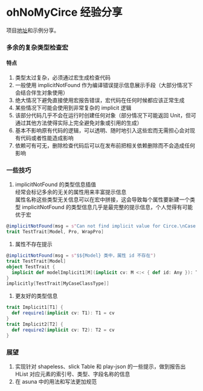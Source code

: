 ohNoMyCirce 经验分享
============================

项目[地址](https://github.com/djx314/ohNoMyCirce)和示例分享。

### 多余的复杂类型检查宏

#### 特点
1. 类型太过复杂，必须通过宏生成检查代码
1. 一般使用 implicitNotFound 作为编译错误提示信息展示手段（大部分情况下会结合伴生对象使用）
1. 绝大情况下避免直接使用宏报告错误，宏代码在任何时候都应该正常生成
1. 某些情况下可能会使用到非常复杂的 implicit 逻辑
1. 该部分代码几乎不会在运行时创建任何对象（部分情况下可能返回
Unit，但可通过其他方法使得实际上完全避免对象或引用的生成）
1. 基本不影响原有代码的逻辑，可以透明、随时地引入这些宏而无需担心会对现有代码或者性能造成影响
1. 依赖可有可无，删除检查代码后可以在发布前把相关依赖删除而不会造成任何影响

### 一些技巧
1. implicitNotFound 的类型信息插值  
经常会标记多余的无关的属性用来丰富提示信息  
属性名称这些类型无关信息可以在宏中拼接，这会导致每个属性要新建一个类型
implicitNotFound 的类型信息几乎是最完整的提示信息，个人觉得有可能优于宏
```scala
@implicitNotFound(msg = s"Can not find implicit value for Circe.\nCase Class Name: $${Model}\nProperty Type: $${Pro}\nProperty Name: testField\nImplicit Type: $${WrapPro}")
trait TestTrait[Model, Pro, WrapPro]
```
1. 属性不存在提示
```scala
@implicitNotFound(msg = s"$${Model} 类中，属性 id 不存在")
trait TestTrait[Model]
object TestTrait {
  implicit def modelImplicit1[M](implicit cv: M <:< { def id: Any }): TestTrait[M] = new TestTrait[M] { }
}
implicitly[TestTrait[MyCaseClassType]]
```
1. 更友好的类型信息
```scala
trait Implicit1[T1] {
  def require1(implicit cv: T1): T1 = cv
}
trait Implicit2[T2] {
  def require2(implicit cv: T2): T2 = cv
}
```

### 展望
1. 实现针对 shapeless、slick Table 和 play-json 的一些提示，做到报告出 HList
对应元素的索引号、类型、字段名称的信息
1. 在 asuna 中的用法和写法更加规范